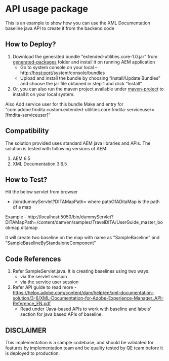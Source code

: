 API usage package
========
This is an example to show how you can use the XML Documentation baseline java API to create it from the backend code


How to Deploy?
--------------
1. Download the generated bundle "extended-utilities.core-1.0.jar" from [generated-packages](./generated-packages) folder and install it on running AEM application
	- Go to system console on your local – http://<host:port>/system/console/bundles
	- Upload and install the bundle by choosing “Install/Update Bundles” and choose the jar file obtained in step 1 and click “Install”
2. Or, you can also run the maven project available under [maven-project](./maven-project/README.md)  to install it on your local system.


Also Add service user for this bundle
Make and entry for "com.adobe.fmdita.custom.extended-utilities.core:fmdita-serviceuser=[fmdita-serviceuser]"


Compatibility
-------------
The solution provided uses standard AEM java libraries and APIs. The solution is tested with following versions of AEM:
1. AEM 6.5
2. XML Documentation 3.6.5


How to Test?
------------
Hit the below servlet from browser
- <domain>/bin/dummyServlet?DITAMapPath=<pathOfADitaMap> where pathOfADitaMap is the path of a map

Example - http://localhost:5050/bin/dummyServlet?DITAMapPath=/content/dam/en/samples/TravelDITA/UserGuide_master_bookmap.ditamap

It will create two baseline on the map with name as "SampleBaseline" and "SampleBaselineByStandaloneComponent"


Code References
----------
1) Refer SampleServlet.java. It is creating baselines using two ways:
	- via the servlet session
	- via the service user session
2) Refer API guide to read more - https://helpx.adobe.com/content/dam/help/en/xml-documentation-solution/3-6/XML-Documentation-for-Adobe-Experience-Manager_API-Reference_EN.pdf
	- Read under 'Java-based APIs to work with baseline and labels' section for java based APIs of baseline. 
	
DISCLAIMER
------------
This implementation is a sample codebase, and should be validated for features by implementation team and be quality tested by QE team before it is deployed to production.